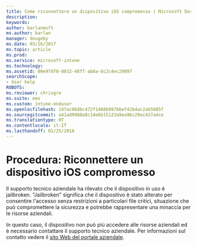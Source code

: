 ```yaml
---
title: Come riconnettere un dispositivo iOS compromesso | Microsoft Docs
description: 
keywords: 
author: barlanmsft
ms.author: barlan
manager: dougeby
ms.date: 03/16/2017
ms.topic: article
ms.prod: 
ms.service: microsoft-intune
ms.technology: 
ms.assetid: 09e97df0-d032-48ff-ab8a-8c2c4ec29897
searchScope:
- User help
ROBOTS: 
ms.reviewer: chrisgre
ms.suite: ems
ms.custom: intune-enduser
ms.openlocfilehash: 147ac06dbc472f1488b09766ef42b4ac2ab5685f
ms.sourcegitcommit: a41ad9988a8c14e6b15123a9ea9bc29ac437a4ce
ms.translationtype: HT
ms.contentlocale: it-IT
ms.lasthandoff: 01/25/2018
---
```

# <a name="how-to-reconnect-a-compromised-ios-device"></a>Procedura: Riconnettere un dispositivo iOS compromesso

Il supporto tecnico aziendale ha rilevato che il dispositivo in uso è jailbroken. "Jailbroken" significa che il dispositivo è stato alterato per consentire l'accesso senza restrizioni a particolari file critici, situazione che può compromettere la sicurezza e potrebbe rappresentare una minaccia per le risorse aziendali.

In questo caso, il dispositivo non può più accedere alle risorse aziendali ed è necessario contattare il supporto tecnico aziendale. Per informazioni sul contatto vedere il [sito Web del portale aziendale](https://portal.manage.microsoft.com#HelpDeskDialog).
